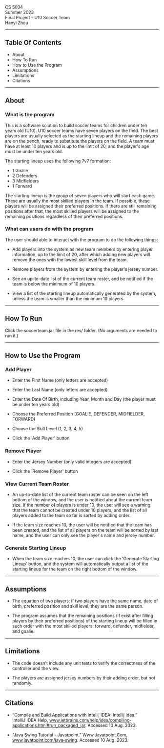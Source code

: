 CS 5004\
Summer 2023\
Final Project - U10 Soccer Team\
Hanyi Zhou

---------------------------

## Table Of Contents
* About
* How To Run
* How to Use the Program
* Assumptions
* Limitations
* Citations

---------------------------

## About

### What is the program

This is a software solution to build soccer teams for children under ten years old (U10). U10 soccer teams have seven players on the field. The best players are usually selected as the starting lineup and the remaining players are on the bench, ready to substitute the players on the field. A team must have at least 10 players and is up to the limit of 20, and the player's age must be under ten years old.

The starting lineup uses the following 7v7 formation:

* 1 Goalie
* 2 Defenders
* 3 Midfielders
* 1 Forward

The starting lineup is the group of seven players who will start each game. These are usually the most skilled players in the team. If possible, these players will be assigned their preferred positions. If there are still remaining positions after that, the most skilled players will be assigned to the remaining positions regardless of their preferred positions.

### What can users do with the program

The user should able to interact with the program to do the following things:

* Add players into the system as new team members by entering player information, up to the limit of 20, after which adding new players will remove the ones with the lowest skill level from the team.

* Remove players from the system by entering the player's jersey number.

* See an up-to-date list of the current team roster, and be notified if the team is below the minimum of 10 players.

* View a list of the starting lineup automatically generated by the system, unless the team is smaller than the minimum 10 players.

---------------------------

## How To Run

Click the soccerteam.jar file in the res/ folder. (No arguments are needed to run it.)

---------------------------

## How to Use the Program

### Add Player

* Enter the First Name (only letters are accepted)

* Enter the Last Name (only letters are accepted)

* Enter the Date Of Birth, including Year, Month and Day (the player must be under ten years old)

* Choose the Preferred Position (GOALIE, DEFENDER, MIDFIELDER, FORWARD)

* Choose the Skill Level (1, 2, 3, 4, 5)

* Click the 'Add Player' button

### Remove Player

* Enter the Jersey Number (only valid integers are accepted)

* Click the 'Remove Player' button

### View Current Team Roster

* An up-to-date list of the current team roster can be seen on the left bottom of the window, and the user is notified about the current team size. If the number of players is under 10, the user will see a warning that the team cannot be created under 10 players, and the list of all players added to the team so far is sorted by adding order.

* If the team size reaches 10, the user will be notified that the team has been created, and the list of all players on the team will be sorted by last name, and the user can only see the player's name and jersey number.

### Generate Starting Lineup

* When the team size reaches 10, the user can click the 'Generate Starting Lineup' button, and the system will automatically output a list of the starting lineup for the team on the right bottom of the window.

---------------------------

## Assumptions

* The equation of two players: if two players have the same name, date of birth, preferred position and skill level, they are the same person.

* The program assumes that the remaining positions (if exist after filling players by their preferred positions) of the starting lineup will be filled in such order with the most skilled players: forward, defender, midfielder, and goalie.

---------------------------

## Limitations

* The code doesn't include any unit tests to verify the correctness of the controller and the view.

* The players are assigned jersey numbers by their adding order, but not randomly.

---------------------------

## Citations

* “Compile and Build Applications with Intellij&nbsp;IDEA: Intellij&nbsp;Idea.” IntelliJ&nbsp;IDEA Help, www.jetbrains.com/help/idea/compiling-applications.html#run_packaged_jar. Accessed 10 Aug. 2023. 

* “Java Swing Tutorial - Javatpoint.” Www.Javatpoint.Com, www.javatpoint.com/java-swing. Accessed 10 Aug. 2023. 